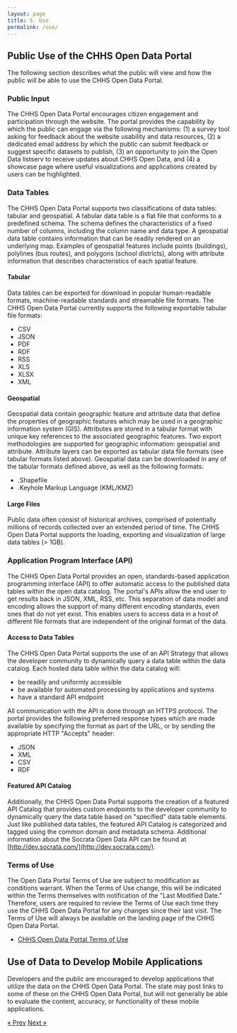 ```yaml
---
layout: page
title: 5. Use
permalink: /use/
---
```


## Public Use of the CHHS Open Data Portal

The following section describes what the public will view and how the public will be able to use the CHHS Open Data Portal.

### Public Input

The CHHS Open Data Portal encourages citizen engagement and participation through the website. The portal provides the capability by which the public can engage via the following mechanisms: (1) a survey tool asking for feedback about the website usability and data resources, (2) a dedicated email address by which the public can submit feedback or suggest specific datasets to publish, (3) an opportunity to join the Open Data listserv to receive updates about CHHS Open Data, and (4) a showcase page where useful visualizations and applications created by users can be highlighted.

### Data Tables

The CHHS Open Data Portal supports two classifications of data tables: tabular and geospatial. A tabular data table is a flat file that conforms to a predefined schema. The schema defines the characteristics of a fixed number of columns, including the column name and data type. A geospatial data table contains information that can be readily rendered on an underlying map. Examples of geospatial features include points (buildings), polylines (bus routes), and polygons (school districts), along with attribute information that describes characteristics of each spatial feature.

#### Tabular

Data tables can be exported for download in popular human-readable formats, machine-readable standards and streamable file formats. The CHHS Open Data Portal currently supports the following exportable tabular file formats:

- CSV
- JSON
- PDF
- RDF
- RSS
- XLS
- XLSX
- XML

#### Geospatial

Geospatial data contain geographic feature and attribute data that define the properties of geographic features which may be used in a geographic information system (GIS). Attributes are stored in a tabular format with unique key references to the associated geographic features. Two export methodologies are supported for geographic information: geospatial and attribute. Attribute layers can be exported as tabular data file formats (see tabular formats listed above). Geospatial data can be downloaded in any of the tabular formats defined above, as well as the following formats:

- .Shapefile
- .Keyhole Markup Language (KML/KMZ)

#### Large Files

Public data often consist of historical archives, comprised of potentially millions of records collected over an extended period of time. The CHHS Open Data Portal supports the loading, exporting and visualization of large data tables (> 1GB).

### Application Program Interface (API)

The CHHS Open Data Portal provides an open, standards-based application programming interface (API) to offer automatic access to the published data tables within the open data catalog. The portal's APIs allow the end user to get results back in JSON, XML, RSS, etc. This separation of data model and encoding allows the support of many different encoding standards, even ones that do not yet exist. This enables users to access data in a host of different file formats that are independent of the original format of the data.

#### Access to Data Tables

The CHHS Open Data Portal supports the use of an API Strategy that allows the developer community to dynamically query a data table within the data catalog. Each hosted data table within the data catalog will:

- be readily and uniformly accessible
- be available for automated processing by applications and systems
- have a standard API endpoint

All communication with the API is done through an HTTPS protocol. The portal provides the following preferred response types which are made available by specifying the format as part of the URL, or by sending the appropriate HTTP "Accepts" header:

- JSON
- XML
- CSV
- RDF

#### Featured API Catalog

Additionally, the CHHS Open Data Portal supports the creation of a featured API Catalog that provides custom endpoints to the developer community to dynamically query the data table based on "specified" data table elements. Just like published data tables, the featured API Catalog is categorized and tagged using the common domain and metadata schema. Additional information about the Socrata Open Data API can be found at [http://dev.socrata.com/](http://dev.socrata.com/).

### Terms of Use

The Open Data Portal Terms of Use are subject to modification as conditions warrant. When the Terms of Use change, this will be indicated within the Terms themselves with notification of the "Last Modified Date." Therefore, users are required to review the Terms of Use each time they use the CHHS Open Data Portal for any changes since their last visit. The Terms of Use will always be available on the landing page of the CHHS Open Data Portal.

- [CHHS Open Data Portal Terms of Use](https://chhs.data.ca.gov/terms)

## Use of Data to Develop Mobile Applications

Developers and the public are encouraged to develop applications that utilize the data on the CHHS Open Data Portal. The state may post links to some of these on the CHHS Open Data Portal, but will not generally be able to evaluate the content, accuracy, or functionality of these mobile applications.

<!-- Pagination -->
<div class="pagination">
  <a class="pagination-item older" href="{{ site.baseurl }}/disclosure">&laquo; Prev</a>
  <a class="pagination-item newer" href="{{ site.baseurl }}/glossary">Next &raquo;</a>
</div>
